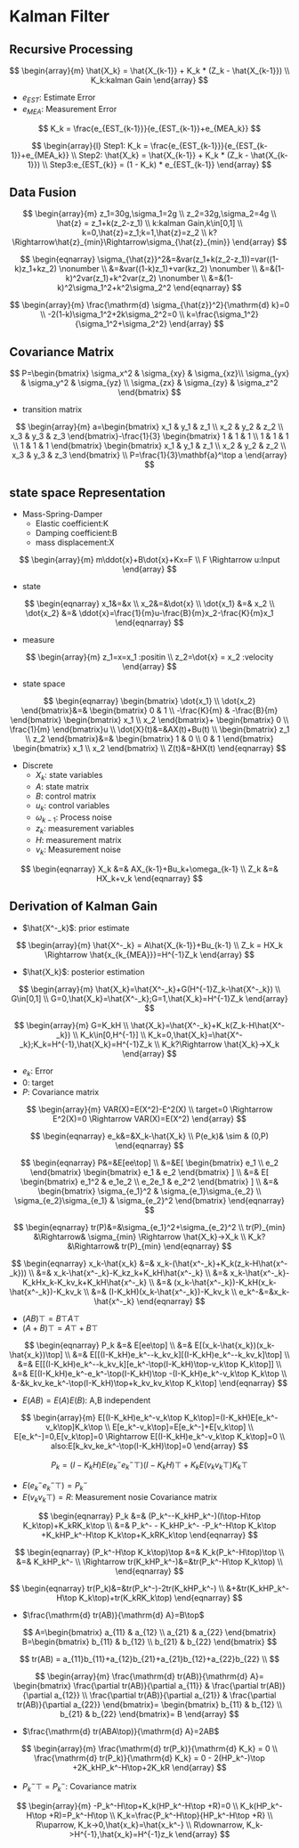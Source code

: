 # Kalman Filter

## Recursive Processing

$$
\begin{array}{m} 
\hat{X_k} = \hat{X_{k-1}} + K_k * (Z_k - \hat{X_{k-1}}) \\
K_k:kalman Gain
\end{array}
$$

* $e_{EST}$: Estimate Error 
* $e_{MEA}$: Measurement Error

$$
K_k = \frac{e_{EST_{k-1}}}{e_{EST_{k-1}}+e_{MEA_k}}
$$

$$
\begin{array}{l} 
Step1: K_k = \frac{e_{EST_{k-1}}}{e_{EST_{k-1}}+e_{MEA_k}} \\
Step2: \hat{X_k} = \hat{X_{k-1}} + K_k * (Z_k - \hat{X_{k-1}}) \\
Step3:e_{EST_{k}} = (1 - K_k) * e_{EST_{k-1}}
\end{array}
$$

## Data Fusion

$$
\begin{array}{m} 
z_1=30g,\sigma_1=2g \\
z_2=32g,\sigma_2=4g \\
\hat{z} = z_1+k(z_2-z_1) \\
k:kalman Gain,k\in[0,1]  \\
k=0,\hat{z}=z_1;k=1,\hat{z}=z_2 \\
k?\Rightarrow\hat{z}_{min}\Rightarrow\sigma_{\hat{z}_{min}}
\end{array}
$$

$$
\begin{eqnarray}
\sigma_{\hat{z}}^2&=&var(z_1+k(z_2-z_1))=var((1-k)z_1+kz_2) \nonumber    \\
&=&var((1-k)z_1)+var(kz_2) \nonumber    \\
&=&(1-k)^2var(z_1)+k^2var(z_2) \nonumber    \\
&=&(1-k)^2\sigma_1^2+k^2\sigma_2^2
\end{eqnarray}
$$

$$
\begin{array}{m}
\frac{\mathrm{d} \sigma_{\hat{z}}^2}{\mathrm{d} k}=0 \\
-2(1-k)\sigma_1^2+2k\sigma_2^2=0  \\
k=\frac{\sigma_1^2}{\sigma_1^2+\sigma_2^2}
\end{array}
$$

## Covariance Matrix

$$
P=\begin{bmatrix}
 \sigma_x^2  & \sigma_{xy}  & \sigma_{xz}\\
 \sigma_{yx} & \sigma_y^2   & \sigma_{yz} \\
 \sigma_{zx} & \sigma_{zy}  & \sigma_z^2
\end{bmatrix}
$$

* transition matrix

$$
\begin{array}{m}
a=\begin{bmatrix}
  x_1 & y_1  & z_1 \\
  x_2 & y_2  & z_2 \\
  x_3 & y_3  & z_3
\end{bmatrix}-\frac{1}{3}
\begin{bmatrix}
  1 & 1  & 1 \\
  1 & 1  & 1 \\
  1 & 1  & 1
\end{bmatrix}
\begin{bmatrix}
  x_1 & y_1  & z_1 \\
  x_2 & y_2  & z_2 \\
  x_3 & y_3  & z_3
\end{bmatrix}
\\
P=\frac{1}{3}\mathbf{a}^\top a
\end{array}
$$

## state space Representation

* Mass-Spring-Damper
	* Elastic coefficient:K
	* Damping coefficient:B
	* mass displacement:X

$$
\begin{array}{m}
m\ddot{x}+B\dot{x}+Kx=F \\
F \Rightarrow u:Input
\end{array}
$$

* state

$$
\begin{eqnarray}
x_1&=&x \\
x_2&=&\dot{x} \\
\dot{x_1} &=& x_2 \\
\dot{x_2} &=& \ddot{x}=\frac{1}{m}u-\frac{B}{m}x_2-\frac{K}{m}x_1
\end{eqnarray}
$$

* measure

$$
\begin{array}{m}
z_1=x=x_1 :positin \\
z_2=\dot{x} = x_2 :velocity
\end{array}
$$

* state space

$$
\begin{eqnarray}
\begin{bmatrix}
  \dot{x_1}  \\
  \dot{x_2} 
\end{bmatrix}&=&
\begin{bmatrix}
   0 & 1 \\
   -\frac{K}{m} & -\frac{B}{m}
\end{bmatrix}
\begin{bmatrix}
  x_1  \\
  x_2 
\end{bmatrix}+
\begin{bmatrix}
  0  \\
  \frac{1}{m} 
\end{bmatrix}u
\\
\dot{X}(t)&=&AX(t)+Bu(t)
\\
\begin{bmatrix}
  z_1  \\
  z_2 
\end{bmatrix}&=&
\begin{bmatrix}
   1 & 0 \\
   0 & 1
\end{bmatrix}
\begin{bmatrix}
  x_1  \\
  x_2 
\end{bmatrix} 
\\
Z(t)&=&HX(t)
\end{eqnarray}
$$

* Discrete
	* $X_k$: state variables
	* $A$: state matrix
	* $B$: control matrix
	* $u_k$: control variables
	* $\omega_{k-1}$: Process noise
	* $z_k$: measurement variables
	* $H$: measurement matrix
	* $v_k$: Measurement noise

$$
\begin{eqnarray}
X_k &=& AX_{k-1}+Bu_k+\omega_{k-1} \\
Z_k &=& HX_k+v_k
\end{eqnarray}
$$

## Derivation of Kalman Gain

* $\hat{X^-_k}$: prior estimate

$$
\begin{array}{m}
\hat{X^-_k} = A\hat{X_{k-1}}+Bu_{k-1} \\
Z_k = HX_k \Rightarrow \hat{x_{k_{MEA}}}=H^{-1}Z_k
\end{array}
$$

* $\hat{X_k}$: posterior estimation

$$
\begin{array}{m}
\hat{X_k}=\hat{X^-_k}+G(H^{-1}Z_k-\hat{X^-_k}) \\
G\in[0,1] \\
G=0,\hat{X_k}=\hat{X^-_k};G=1,\hat{X_k}=H^{-1}Z_k 
\end{array}
$$

$$
\begin{array}{m}
G=K_kH \\
\hat{X_k}=\hat{X^-_k}+K_k(Z_k-H\hat{X^-_k}) \\
K_k\in[0,H^{-1}] \\
K_k=0,\hat{X_k}=\hat{X^-_k};K_k=H^{-1},\hat{X_k}=H^{-1}Z_k \\
K_k?\Rightarrow \hat{X_k}->X_k
\end{array}
$$

* $e_k$: Error
* $0$: target
* $P$: Covariance matrix


$$
\begin{array}{m}
VAR(X)=E(X^2)-E^2(X) \\
target=0 \Rightarrow E^2(X)=0 \Rightarrow VAR(X)=E(X^2)
\end{array}
$$

$$
\begin{eqnarray}
e_k&=&X_k-\hat{X_k} \\
P(e_k)& \sim & (0,P) 
\end{eqnarray}
$$

$$
\begin{eqnarray}
P&=&E[ee\top] \\
 &=&E[
\begin{bmatrix}
    e_1 \\
    e_2
\end{bmatrix}
\begin{bmatrix}
    e_1 & e_2
\end{bmatrix}
] \\
&=&
E[
\begin{bmatrix}
    e_1^2 & e_1e_2 \\
    e_2e_1 & e_2^2
\end{bmatrix}
] \\
&=&
\begin{bmatrix}
    \sigma_{e_1}^2 & \sigma_{e_1}\sigma_{e_2} \\
    \sigma_{e_2}\sigma_{e_1} & \sigma_{e_2}^2
\end{bmatrix} 
\end{eqnarray}
$$

$$
\begin{eqnarray}
tr(P)&=&\sigma_{e_1}^2+\sigma_{e_2}^2 \\
tr(P)_{min} &\Rightarrow& \sigma_{min} \Rightarrow \hat{X_k}->X_k \\
K_k? &\Rightarrow& tr(P)_{min}
\end{eqnarray}
$$

$$
\begin{eqnarray}
x_k-\hat{x_k} &=& x_k-(\hat{x^-_k}+K_k(z_k-H\hat{x^-_k})) \\
&=& x_k-\hat{x^-_k}-K_kz_k+K_kH\hat{x^-_k} \\
&=& x_k-\hat{x^-_k}-K_kHx_k-K_kv_k+K_kH\hat{x^-_k} \\
&=& (x_k-\hat{x^-_k})-K_kH(x_k-\hat{x^-_k})-K_kv_k \\
&=& (I-K_kH)(x_k-\hat{x^-_k})-K_kv_k \\
e_k^-&=&x_k-\hat{x^-_k}
\end{eqnarray}
$$

* $(AB)\top=B\top A\top$
* $(A+B)\top=A\top+B\top$

$$
\begin{eqnarray}
P_k &=& E[ee\top] \\
&=& E[(x_k-\hat{x_k})(x_k-\hat{x_k})\top] \\
&=& E[[(I-K_kH)e_k^--k_kv_k][(I-K_kH)e_k^--k_kv_k]\top] \\
&=& E[[(I-K_kH)e_k^--k_kv_k][e_k^-\top(I-K_kH)\top-v_k\top K_k\top]] \\
&=& E[(I-K_kH)e_k^-e_k^-\top(I-K_kH)\top -(I-K_kH)e_k^-v_k\top K_k\top \\
    &-&k_kv_ke_k^-\top(I-K_kH)\top+k_kv_kv_k\top K_k\top]
\end{eqnarray}
$$

* $E(AB)=E(A)E(B)$: A,B independent

$$
\begin{array}{m}
E[(I-K_kH)e_k^-v_k\top K_k\top]=(I-K_kH)E[e_k^-v_k\top]K_k\top \\
E[e_k^-v_k\top]=E[e_k^-]+E[v_k\top] \\
E[e_k^-]=0,E[v_k\top]=0 \Rightarrow E[(I-K_kH)e_k^-v_k\top K_k\top]=0 \\
also:E[k_kv_ke_k^-\top(I-K_kH)\top]=0
\end{array}
$$

$$
P_k =(I-K_kH)E(e_k^-e_k^-\top)(I-K_kH)\top+K_kE(v_kv_k\top)K_k\top
$$

* $E(e_k^-e_k^-\top)=P_k^-$
* $E(v_kv_k\top)=R$: Measurement nosie Covariance matrix

$$
\begin{eqnarray}
P_k &=& (P_k^--K_kHP_k^-)(I\top-H\top K_k\top)+K_kRK_k\top \\
&=& P_k^- - K_kHP_k^- -P_k^-H\top K_k\top +K_kHP_k^-H\top K_k\top+K_kRK_k\top
\end{eqnarray}
$$

$$
\begin{eqnarray}
(P_k^-H\top K_k\top)\top &=& K_k(P_k^-H\top)\top \\
&=& K_kHP_k^- \\
\Rightarrow tr(K_kHP_k^-)&=&tr(P_k^-H\top K_k\top) \\
\end{eqnarray}
$$

$$
\begin{eqnarray}
tr(P_k)&=&tr(P_k^-)-2tr(K_kHP_k^-) \\
&+&tr(K_kHP_k^-H\top K_k\top)+tr(K_kRK_k\top)
\end{eqnarray}
$$


* $\frac{\mathrm{d} tr(AB)}{\mathrm{d} A}=B\top$


$$
A=\begin{bmatrix}
    a_{11} & a_{12} \\
    a_{21} & a_{22}
\end{bmatrix}
B=\begin{bmatrix}
    b_{11} & b_{12} \\
    b_{21} & b_{22} 
\end{bmatrix}
$$

$$
tr(AB) = a_{11}b_{11}+a_{12}b_{21}+a_{21}b_{12}+a_{22}b_{22} \\
$$

$$
\begin{array}{m}
\frac{\mathrm{d} tr(AB)}{\mathrm{d} A}= 
\begin{bmatrix}
    \frac{\partial tr(AB)}{\partial a_{11}}  & \frac{\partial tr(AB)}{\partial a_{12}} \\
    \frac{\partial tr(AB)}{\partial a_{21}}  & \frac{\partial tr(AB)}{\partial a_{22}} 
\end{bmatrix}=
\begin{bmatrix}
    b_{11} & b_{12} \\
    b_{21} & b_{22} 
\end{bmatrix}= B
\end{array}
$$

* $\frac{\mathrm{d} tr(ABA\top)}{\mathrm{d} A}=2AB$

$$
\begin{array}{m}
\frac{\mathrm{d} tr(P_k)}{\mathrm{d} K_k} = 0 \\
\frac{\mathrm{d} tr(P_k)}{\mathrm{d} K_k} = 0 - 2(HP_k^-)\top +2K_kHP_k^-H\top+2K_kR
\end{array}
$$

* $P_k^-\top=P_k^-$: Covariance matrix

$$
\begin{array}{m}
-P_k^-H\top+K_k(HP_k^-H\top +R)=0 \\
K_k(HP_k^-H\top +R)=P_k^-H\top \\
K_k=\frac{P_k^-H\top}{HP_k^-H\top +R} \\
R\uparrow, K_k->0,\hat{x_k}=\hat{x_k^-} \\
R\downarrow, K_k->H^{-1},\hat{x_k}=H^{-1}z_k
\end{array}
$$
